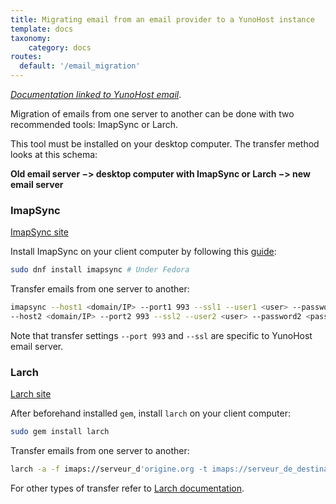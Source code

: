 ```yaml
---
title: Migrating email from an email provider to a YunoHost instance
template: docs
taxonomy:
    category: docs
routes:
  default: '/email_migration'
---
```


*[Documentation linked to YunoHost email](/email)*.

Migration of emails from one server to another can be done with two recommended tools: ImapSync or Larch.

This tool must be installed on your desktop computer. The transfer method looks at this schema:

**Old email server −> desktop computer with ImapSync or Larch −> new email server**

### ImapSync

[ImapSync site](http://imapsync.lamiral.info/)

Install ImapSync on your client computer by following this [guide](http://imapsync.lamiral.info/INSTALL):

```bash
sudo dnf install imapsync # Under Fedora
```

Transfer emails from one server to another:

```bash
imapsync --host1 <domain/IP> --port1 993 --ssl1 --user1 <user> --password1 <password> \
--host2 <domain/IP> --port2 993 --ssl2 --user2 <user> --password2 <password>
```

Note that transfer settings `--port 993` and `--ssl` are specific to YunoHost email server.

### Larch

[Larch site](https://github.com/rgrove/larch/)

After beforehand installed `gem`, install `larch` on your client computer:

```bash
sudo gem install larch
```

Transfer emails from one server to another:

```bash
larch -a -f imaps://serveur_d'origine.org -t imaps://serveur_de_destination.org
```

For other types of transfer refer to [Larch documentation](https://github.com/rgrove/larch#label-Usage).
